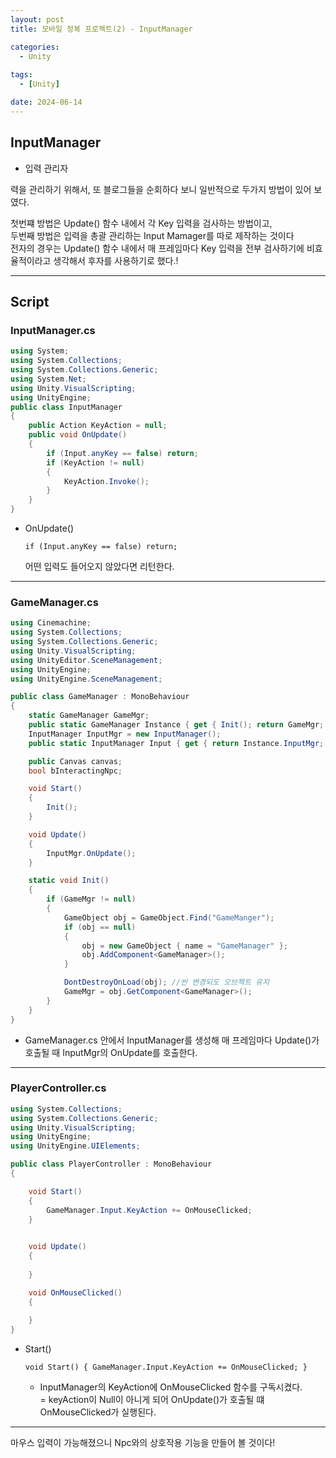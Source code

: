 ```yaml
---
layout: post
title: 모바일 정복 프로젝트(2) - InputManager

categories:
  - Unity
 
tags:
  - [Unity]

date: 2024-06-14
---
```


## InputManager
- 입력 관리자

력을 관리하기 위해서, 또 블로그들을 순회하다 보니 일반적으로 두가지 방법이 있어 보였다.

첫번쨰 방법은 Update() 함수 내에서 각 Key 입력을 검사하는 방법이고, <br>
두번째 방법은 입력을 총괄 관리하는 Input Mamager를 따로 제작하는 것이다 <br> 
전자의 경우는 Update() 함수 내에서 매 프레임마다 Key 입력을 전부
검사하기에 비효율적이라고 생각해서 후자를 사용하기로 했다.!

---
## Script

### InputManager.cs
``` C#
using System;
using System.Collections;
using System.Collections.Generic;
using System.Net;
using Unity.VisualScripting;
using UnityEngine;
public class InputManager 
{
    public Action KeyAction = null;
    public void OnUpdate()
    {
        if (Input.anyKey == false) return;
        if (KeyAction != null)
        {
            KeyAction.Invoke();
        }
    }
}

```
- OnUpdate()

     `if (Input.anyKey == false) return;`

    어떤 입력도 들어오지 않았다면 리턴한다.


---
### GameManager.cs
```C#
using Cinemachine;
using System.Collections;
using System.Collections.Generic;
using Unity.VisualScripting;
using UnityEditor.SceneManagement;
using UnityEngine;
using UnityEngine.SceneManagement;

public class GameManager : MonoBehaviour
{
    static GameManager GameMgr;
    public static GameManager Instance { get { Init(); return GameMgr; } }
    InputManager InputMgr = new InputManager();
    public static InputManager Input { get { return Instance.InputMgr; } }

    public Canvas canvas;
    bool bInteractingNpc;

    void Start()
    {
        Init();
    }

    void Update()
    {
        InputMgr.OnUpdate();
    }

    static void Init()
    {
        if (GameMgr != null)
        {
            GameObject obj = GameObject.Find("GameManger");
            if (obj == null)
            {
                obj = new GameObject { name = "GameManager" };
                obj.AddComponent<GameManager>();
            }

            DontDestroyOnLoad(obj); //씬 변경되도 오브젝트 유지
            GameMgr = obj.GetComponent<GameManager>();
        }
    }
}

```

- GameManager.cs 안에서 InputManager를 생성해 매 프레임마다 Update()가 호출될 때 InputMgr의 OnUpdate를 호출한다.

---
### PlayerController.cs

```C#
using System.Collections;
using System.Collections.Generic;
using Unity.VisualScripting;
using UnityEngine;
using UnityEngine.UIElements;

public class PlayerController : MonoBehaviour
{

    void Start()
    {
        GameManager.Input.KeyAction += OnMouseClicked;
    }

 
    void Update()
    {
        
    }

    void OnMouseClicked()
    {
        
    }
}

```

- Start()

    `void Start()
    {
        GameManager.Input.KeyAction += OnMouseClicked;
    }
    `
    - InputManager의 KeyAction에 OnMouseClicked 함수를 구독시켰다. <br>
    = keyAction이 Null이 아니게 되어 OnUpdate()가 호출될 떄 OnMouseClicked가 실행된다.

---

마우스 입력이 가능해졌으니 Npc와의 상호작용 기능을 만들어 볼 것이다!
